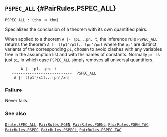 ## `PSPEC_ALL` {#PairRules.PSPEC_ALL}


```
PSPEC_ALL : (thm -> thm)
```



Specializes the conclusion of a theorem with its own quantified pairs.


When applied to a theorem `A |- !p1...pn. t`, the inference rule `PSPEC_ALL`
returns the theorem `A |- t[p1'/p1]...[pn'/pn]` where the `pi'` are distinct
variants of the corresponding `pi`, chosen to avoid clashes with any variables
free in the assumption list and with the names of constants. Normally `pi'` is
just `pi`, in which case `PSPEC_ALL` simply removes all universal quantifiers.
    
           A |- !p1...pn. t
       ---------------------------  PSPEC_ALL
        A |- t[p1'/x1]...[pn'/xn]
    



### Failure

Never fails.

### See also

[`Drule.SPEC_ALL`](#Drule.SPEC_ALL), [`PairRules.PGEN`](#PairRules.PGEN), [`PairRules.PGENL`](#PairRules.PGENL), [`PairRules.PGEN_TAC`](#PairRules.PGEN_TAC), [`PairRules.PSPEC`](#PairRules.PSPEC), [`PairRules.PSPECL`](#PairRules.PSPECL), [`PairRules.PSPEC_TAC`](#PairRules.PSPEC_TAC)

